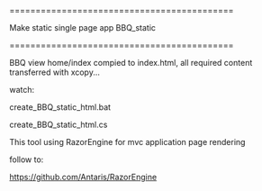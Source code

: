 ===========================================

Make static single page app BBQ_static

===========================================

BBQ view home/index compied to index.html, all required content transferred with xcopy...

watch:

create_BBQ_static_html.bat

create_BBQ_static_html.cs

This tool using RazorEngine for mvc application page rendering

follow to:

https://github.com/Antaris/RazorEngine
